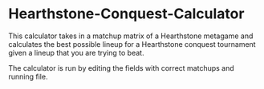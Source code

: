 # Hearthstone-Conquest-Calculator
This calculator takes in a matchup matrix of a Hearthstone metagame and calculates the best possible 
lineup for a Hearthstone conquest tournament given a lineup that you are trying to beat.

The calculator is run by editing the fields with correct matchups and running file.
